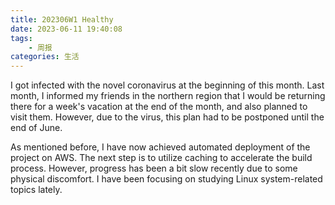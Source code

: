 ```yaml
---
title: 202306W1 Healthy
date: 2023-06-11 19:40:08
tags:
    - 周报
categories: 生活
---
```

I got infected with the novel coronavirus at the beginning of this month. Last month, I informed my friends in the northern region that I would be returning there for a week's vacation at the end of the month, and also planned to visit them. However, due to the virus, this plan had to be postponed until the end of June.


As mentioned before, I have now achieved automated deployment of the project on AWS. The next step is to utilize caching to accelerate the build process. However, progress has been a bit slow recently due to some physical discomfort. I have been focusing on studying Linux system-related topics lately.